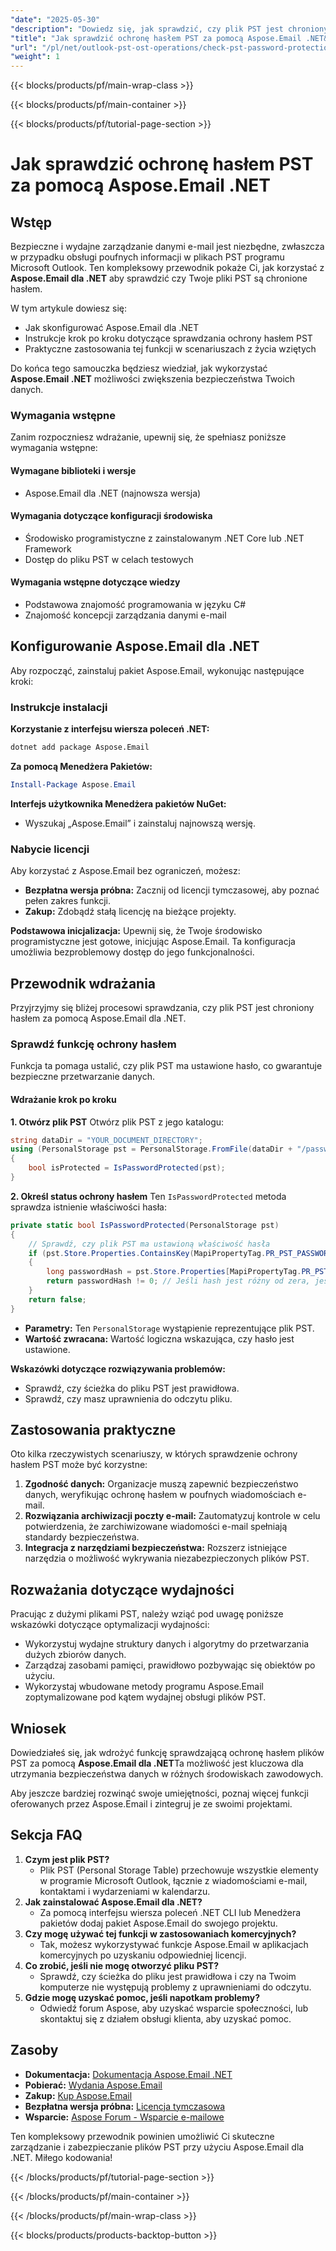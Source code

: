 ```yaml
---
"date": "2025-05-30"
"description": "Dowiedz się, jak sprawdzić, czy plik PST jest chroniony hasłem za pomocą Aspose.Email dla .NET. Zabezpiecz swoje dane e-mail za pomocą tego przewodnika krok po kroku."
"title": "Jak sprawdzić ochronę hasłem PST za pomocą Aspose.Email .NET&#58; Kompleksowy przewodnik"
"url": "/pl/net/outlook-pst-ost-operations/check-pst-password-protection-aspose-email-net/"
"weight": 1
---
```


{{< blocks/products/pf/main-wrap-class >}}

{{< blocks/products/pf/main-container >}}

{{< blocks/products/pf/tutorial-page-section >}}
# Jak sprawdzić ochronę hasłem PST za pomocą Aspose.Email .NET

## Wstęp
Bezpieczne i wydajne zarządzanie danymi e-mail jest niezbędne, zwłaszcza w przypadku obsługi poufnych informacji w plikach PST programu Microsoft Outlook. Ten kompleksowy przewodnik pokaże Ci, jak korzystać z **Aspose.Email dla .NET** aby sprawdzić czy Twoje pliki PST są chronione hasłem.

W tym artykule dowiesz się:
- Jak skonfigurować Aspose.Email dla .NET
- Instrukcje krok po kroku dotyczące sprawdzania ochrony hasłem PST
- Praktyczne zastosowania tej funkcji w scenariuszach z życia wziętych

Do końca tego samouczka będziesz wiedział, jak wykorzystać **Aspose.Email .NET** możliwości zwiększenia bezpieczeństwa Twoich danych.

### Wymagania wstępne
Zanim rozpoczniesz wdrażanie, upewnij się, że spełniasz poniższe wymagania wstępne:

#### Wymagane biblioteki i wersje
- Aspose.Email dla .NET (najnowsza wersja)

#### Wymagania dotyczące konfiguracji środowiska
- Środowisko programistyczne z zainstalowanym .NET Core lub .NET Framework
- Dostęp do pliku PST w celach testowych

#### Wymagania wstępne dotyczące wiedzy
- Podstawowa znajomość programowania w języku C#
- Znajomość koncepcji zarządzania danymi e-mail

## Konfigurowanie Aspose.Email dla .NET
Aby rozpocząć, zainstaluj pakiet Aspose.Email, wykonując następujące kroki:

### Instrukcje instalacji

**Korzystanie z interfejsu wiersza poleceń .NET:**

```bash
dotnet add package Aspose.Email
```

**Za pomocą Menedżera Pakietów:**

```powershell
Install-Package Aspose.Email
```

**Interfejs użytkownika Menedżera pakietów NuGet:**
- Wyszukaj „Aspose.Email” i zainstaluj najnowszą wersję.

### Nabycie licencji
Aby korzystać z Aspose.Email bez ograniczeń, możesz:
- **Bezpłatna wersja próbna:** Zacznij od licencji tymczasowej, aby poznać pełen zakres funkcji.
- **Zakup:** Zdobądź stałą licencję na bieżące projekty.

**Podstawowa inicjalizacja:**
Upewnij się, że Twoje środowisko programistyczne jest gotowe, inicjując Aspose.Email. Ta konfiguracja umożliwia bezproblemowy dostęp do jego funkcjonalności.

## Przewodnik wdrażania
Przyjrzyjmy się bliżej procesowi sprawdzania, czy plik PST jest chroniony hasłem za pomocą Aspose.Email dla .NET.

### Sprawdź funkcję ochrony hasłem
Funkcja ta pomaga ustalić, czy plik PST ma ustawione hasło, co gwarantuje bezpieczne przetwarzanie danych.

#### Wdrażanie krok po kroku

**1. Otwórz plik PST**
Otwórz plik PST z jego katalogu:

```csharp
string dataDir = "YOUR_DOCUMENT_DIRECTORY";
using (PersonalStorage pst = PersonalStorage.FromFile(dataDir + "/passwordprotectedPST.pst"))
{
    bool isProtected = IsPasswordProtected(pst);
}
```

**2. Określ status ochrony hasłem**
Ten `IsPasswordProtected` metoda sprawdza istnienie właściwości hasła:

```csharp
private static bool IsPasswordProtected(PersonalStorage pst)
{
    // Sprawdź, czy plik PST ma ustawioną właściwość hasła
    if (pst.Store.Properties.ContainsKey(MapiPropertyTag.PR_PST_PASSWORD))
    {
        long passwordHash = pst.Store.Properties[MapiPropertyTag.PR_PST_PASSWORD].GetLong();
        return passwordHash != 0; // Jeśli hash jest różny od zera, jest chroniony
    }
    return false;
}
```

- **Parametry:** Ten `PersonalStorage` wystąpienie reprezentujące plik PST.
- **Wartość zwracana:** Wartość logiczna wskazująca, czy hasło jest ustawione.

**Wskazówki dotyczące rozwiązywania problemów:**
- Sprawdź, czy ścieżka do pliku PST jest prawidłowa.
- Sprawdź, czy masz uprawnienia do odczytu pliku.

## Zastosowania praktyczne
Oto kilka rzeczywistych scenariuszy, w których sprawdzenie ochrony hasłem PST może być korzystne:
1. **Zgodność danych:** Organizacje muszą zapewnić bezpieczeństwo danych, weryfikując ochronę hasłem w poufnych wiadomościach e-mail.
2. **Rozwiązania archiwizacji poczty e-mail:** Zautomatyzuj kontrole w celu potwierdzenia, że zarchiwizowane wiadomości e-mail spełniają standardy bezpieczeństwa.
3. **Integracja z narzędziami bezpieczeństwa:** Rozszerz istniejące narzędzia o możliwość wykrywania niezabezpieczonych plików PST.

## Rozważania dotyczące wydajności
Pracując z dużymi plikami PST, należy wziąć pod uwagę poniższe wskazówki dotyczące optymalizacji wydajności:
- Wykorzystuj wydajne struktury danych i algorytmy do przetwarzania dużych zbiorów danych.
- Zarządzaj zasobami pamięci, prawidłowo pozbywając się obiektów po użyciu.
- Wykorzystaj wbudowane metody programu Aspose.Email zoptymalizowane pod kątem wydajnej obsługi plików PST.

## Wniosek
Dowiedziałeś się, jak wdrożyć funkcję sprawdzającą ochronę hasłem plików PST za pomocą **Aspose.Email dla .NET**Ta możliwość jest kluczowa dla utrzymania bezpieczeństwa danych w różnych środowiskach zawodowych.

Aby jeszcze bardziej rozwinąć swoje umiejętności, poznaj więcej funkcji oferowanych przez Aspose.Email i zintegruj je ze swoimi projektami.

## Sekcja FAQ
1. **Czym jest plik PST?**
   - Plik PST (Personal Storage Table) przechowuje wszystkie elementy w programie Microsoft Outlook, łącznie z wiadomościami e-mail, kontaktami i wydarzeniami w kalendarzu.
2. **Jak zainstalować Aspose.Email dla .NET?**
   - Za pomocą interfejsu wiersza poleceń .NET CLI lub Menedżera pakietów dodaj pakiet Aspose.Email do swojego projektu.
3. **Czy mogę używać tej funkcji w zastosowaniach komercyjnych?**
   - Tak, możesz wykorzystywać funkcje Aspose.Email w aplikacjach komercyjnych po uzyskaniu odpowiedniej licencji.
4. **Co zrobić, jeśli nie mogę otworzyć pliku PST?**
   - Sprawdź, czy ścieżka do pliku jest prawidłowa i czy na Twoim komputerze nie występują problemy z uprawnieniami do odczytu.
5. **Gdzie mogę uzyskać pomoc, jeśli napotkam problemy?**
   - Odwiedź forum Aspose, aby uzyskać wsparcie społeczności, lub skontaktuj się z działem obsługi klienta, aby uzyskać pomoc.

## Zasoby
- **Dokumentacja:** [Dokumentacja Aspose.Email .NET](https://reference.aspose.com/email/net/)
- **Pobierać:** [Wydania Aspose.Email](https://releases.aspose.com/email/net/)
- **Zakup:** [Kup Aspose.Email](https://purchase.aspose.com/buy)
- **Bezpłatna wersja próbna:** [Licencja tymczasowa](https://releases.aspose.com/email/net/)
- **Wsparcie:** [Aspose Forum - Wsparcie e-mailowe](https://forum.aspose.com/c/email/10)

Ten kompleksowy przewodnik powinien umożliwić Ci skuteczne zarządzanie i zabezpieczanie plików PST przy użyciu Aspose.Email dla .NET. Miłego kodowania!

{{< /blocks/products/pf/tutorial-page-section >}}

{{< /blocks/products/pf/main-container >}}

{{< /blocks/products/pf/main-wrap-class >}}

{{< blocks/products/products-backtop-button >}}